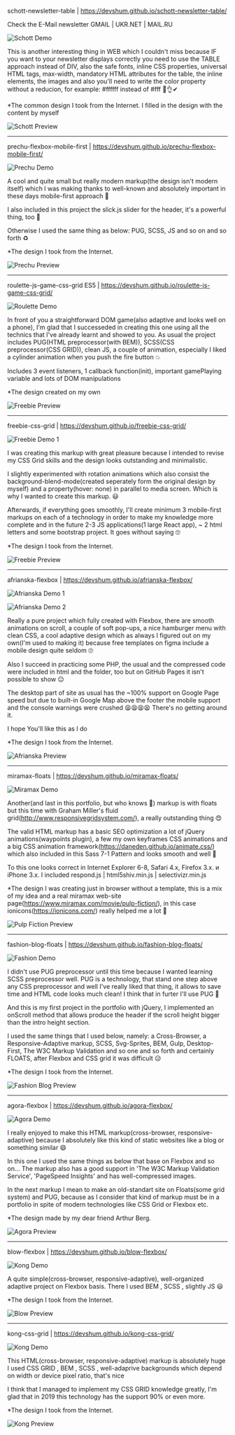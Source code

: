 schott-newsletter-table | https://devshum.github.io/schott-newsletter-table/

Check the E-Mail newsletter GMAIL | UKR.NET | MAIL.RU

![Schott Demo](demo/schott-demo.gif)

This is another interesting thing in WEB which I couldn't miss because IF you want to your newsletter displays correctly you need to use the TABLE approach instead of DIV, also the safe fonts, inline CSS properties, universal HTML tags, max-width, mandatory HTML attributes for the table, the inline elements, the images and also you'll need to write the color property without a reducion, for example: #ffffff instead of #fff 🙂👌✔

*The common design I took from the Internet. I filled in the design with the content by myself

![Schott Preview](preview/schott.jpg)

---------------------

prechu-flexbox-mobile-first | https://devshum.github.io/prechu-flexbox-mobile-first/

![Prechu Demo](demo/prechu-demo.gif)

A cool and quite small but really modern markup(the design isn't modern itself) which I was making thanks to well-known and absolutely important in these days mobile-first approach 💫

I also included in this project the slick.js slider for the header, it's a powerful thing, too 💨

Otherwise I used the same thing as below: PUG, SCSS, JS and so on and so forth ♻

*The design I took from the Internet.

![Prechu Preview](preview/prechu.jpg)

---------------------

roulette-js-game-css-grid ES5 | https://devshum.github.io/roulette-js-game-css-grid/

![Roulette Demo](demo/roulette-demo.gif)

In front of you a straightforward DOM game(also adaptive and looks well on a phone), I'm glad that I successeded in creating this one using all the technics that I've already learnt and showed to you. As usual the project includes PUG(HTML preprocessor(with BEM)), SCSS(CSS preprocessor(CSS GRID)), clean JS, a couple of animation, especially I liked a cylinder animation when you push the fire button 💥

Includes 3 event listeners, 1 callback function(init), important gamePlaying variable and lots of DOM manipulations 

*The design created on my own

![Freebie Preview](preview/roulette.jpg)

---------------------

freebie-css-grid | https://devshum.github.io/freebie-css-grid/

![Freebie Demo 1](demo/freebie-demo.gif)

I was creating this markup with great pleasure because I intended to revise my CSS Grid skills and the design looks outstanding and minimalistic.

I slightly experimented with rotation animations which also consist the background-blend-mode(created seperately form the original design by myself) and a property(hover: none) in parallel to media screen. Which is why I wanted to create this markup. 😃

Afterwards, if everything goes smoothly, I'll create minimum 3 mobile-first markups on each of a technology in order to make my knowledge more complete and in the future 2-3 JS applications(1 large React app), ~ 2 html letters and some bootstrap project. It goes without saying 🙄 

*The design I took from the Internet.

![Freebie Preview](preview/freebie.jpg)

---------------------

afrianska-flexbox | https://devshum.github.io/afrianska-flexbox/

![Afrianska Demo 1](demo/afrianska-demo-1.gif)

![Afrianska Demo 2](demo/afrianska-demo-2.gif)

Really a pure project which fully created with Flexbox, there are smooth animations on scroll, a couple of soft pop-ups, a nice hamburger menu with clean CSS, a cool adaptive design which as always I figured out on my own(I'm used to making it) because free templates on figma include a mobile design quite seldom 🙄

Also I succeed in practicing some PHP, the usual and the compressed code were included in html and the folder, too but on GitHub Pages it isn't possible to show 😐

The desktop part of site as usual has the ~100% support on Google Page speed but due to built-in Google Map above the footer the mobile support and the console warnings were crushed 😫😫😫😫 There's no getting around it. 

I hope You'll like this as I do 


*The design I took from the Internet.

![Afrianska Preview](preview/afrianska.jpg)

---------------------

miramax-floats | https://devshum.github.io/miramax-floats/

![Miramax Demo](demo/miramax-demo.gif)

Another(and last in this portfolio, but who knows 🤣) markup is with floats but this time with Graham Miller's fluid grid(http://www.responsivegridsystem.com/), a really outstanding thing 😍

The valid HTML markup has a basic SEO optimization a lot of jQuery animations(waypoints plugin), a few my own keyframes CSS animations and a big CSS animation framework(https://daneden.github.io/animate.css/) which also included in this Sass 7-1 Pattern and looks smooth and well 🙂

To this one looks correct in Internet Explorer 6-8, Safari 4.x, Firefox 3.x. и iPhone 3.x. I included respond.js | html5shiv.min.js | selectivizr.min.js

*The design I was creating just in browser without a template,
this is a mix of my idea and a real miramax web-site page(https://www.miramax.com/movie/pulp-fiction/),
in this case ionicons(https://ionicons.com/) really helped me a lot 🎅


![Pulp Fiction Preview](preview/pulp-fiction.jpg)

---------------------

fashion-blog-floats | https://devshum.github.io/fashion-blog-floats/

![Fashion Demo](demo/fashion-demo.gif)

I didn't use PUG preprocessor until this time because I wanted learning SCSS preprocessor well. PUG is a technology, that stand one step above any CSS preprocessor and well I've really liked that thing, it allows to save time and HTML code looks much clean! I think that in furter I'll use PUG 🤠

And this is my first project in the portfolio with jQuery, I implemented an onScroll method that allows produce the header if the scroll height bigger than the intro height section.

I used the same things that I used below, namely: a Cross-Browser, a Responsive-Adaptive markup, SCSS, Svg-Sprites, BEM, Gulp, Desktop-First, The W3C Markup Validation and so one and so forth and certainly FLOATS, after Flexbox and CSS grid it was difficult 😥

*The design I took from the Internet. 

![Fashion Blog Preview](preview/fashion.jpg)

---------------------

agora-flexbox | https://devshum.github.io/agora-flexbox/

![Agora Demo](demo/agora-demo.gif)

I really enjoyed to make this HTML markup(cross-browser, responsive-adaptive) because I absolutely like this kind of static websites like a blog or something similar 😄

In this one I used the same things as below that base on Flexbox and so on...
The markup also has a good support in 'The W3C Markup Validation Service', 'PageSpeed Insights' and has well-compressed images.

In the next markup I mean to make an old-standart site on Floats(some grid system) and PUG, because as I consider that kind of markup must be in a portfolio in spite of modern technologies like CSS Grid or Flexbox etc.

*The design made by my dear friend Arthur Berg. 

![Agora Preview](preview/agora.jpg)

---------------------

blow-flexbox | https://devshum.github.io/blow-flexbox/

![Kong Demo](demo/blow-demo.gif)

A quite simple(cross-browser, responsive-adaptive), well-organized adaptive project on Flexbox basis. There I used BEM , SCSS , slightly JS 😃

*The design I took from the Internet. 

![Blow Preview](preview/blow.jpg)

---------------------


kong-css-grid | https://devshum.github.io/kong-css-grid/

![Kong Demo](demo/kong-demo.gif)

This HTML(cross-browser, responsive-adaptive) markup is absolutely huge I used CSS GRID , BEM , SCSS , well-adaprive backgrounds which depend on width or device pixel ratio, that's nice

I think that I managed to implement my CSS GRID knowledge greatly, I'm glad that in 2019 this technology has the support 90% or even more.

*The design I took from the Internet.

![Kong Preview](preview/kong.jpg)



